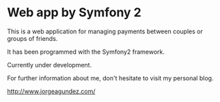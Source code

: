 Web app by Symfony 2
====================

This is a web application for managing payments between couples or groups of friends.

It has been programmed with the Symfony2 framework.

Currently under development.

For further information about me, don't hesitate to visit my personal blog.

http://www.jorgeagundez.com/
